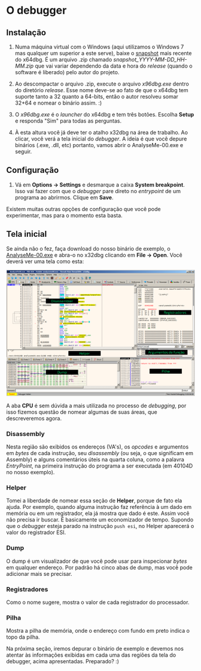 # O debugger

## Instalação

1. Numa máquina virtual com o Windows (aqui utilizamos o Windows 7 mas qualquer um superior a este serve), baixe o [snapshot](https://sourceforge.net/projects/x64dbg/files/snapshots/) mais recente do x64dbg. É um arquivo .zip chamado _snapshot\_YYYY-MM-DD\_HH-MM.zip_ que vai variar dependendo da data e hora do _release_ (quando o software é liberado) pelo autor do projeto.

2. Ao descompactar o arquivo .zip, execute o arquivo _x96dbg.exe_ dentro do diretório _release_. Esse nome deve-se ao fato de que o x64dbg tem suporte tanto a 32 quanto a 64-bits, então o autor resolveu somar 32+64 e nomear o binário assim. :)

3. O _x96dbg.exe_ é o _launcher_ do x64dbg e tem três botões. Escolha **Setup** e responda "Sim" para todas as perguntas.

4. À esta altura você já deve ter o atalho x32dbg na área de trabalho. Ao clicar, você verá a tela inicial do _debugger_. A ideia é que você depure binários (.exe, .dll, etc) portanto, vamos abrir o AnalyseMe-00.exe e seguir.

## Configuração

1. Vá em **Options -> Settings** e desmarque a caixa **System breakpoint**. Isso vai fazer com que o _debugger_ pare direto no _entrypoint_ de um programa ao abrirmos. Clique em **Save**.

Existem muitas outras opções de configuração que você pode experimentar, mas para o momento esta basta.

## Tela inicial

Se ainda não o fez, faça download do nosso binário de exemplo, o [AnalyseMe-00.exe](https://www.mentebinaria.com.br/applications/core/interface/file/attachment.php?id=557) e abra-o no x32dbg clicando em **File -> Open**. Você deverá ver uma tela como esta:

![AnalyseMe-00.exe aberto no x32dbg](../.gitbook/assets/x32dbg_01.png)

A aba **CPU** é sem dúvida a mais utilizada no processo de _debugging_, por isso fizemos questão de nomear algumas de suas áreas, que descreveremos agora.

### Disassembly

Nesta região são exibidos os endereços (VA's), os _opcodes_ e argumentos em _bytes_ de cada instrução, seu _disassembly_ (ou seja, o que significam em Assembly) e alguns comentários úteis na quarta coluna, como a palavra _EntryPoint_, na primeira instrução do programa a ser executada (em 40104D no nosso exemplo).

### Helper

Tomei a liberdade de nomear essa seção de **Helper**, porque de fato ela ajuda. Por exemplo, quando alguma instrução faz referência à um dado em memória ou em um registrador, ela já mostra que dado é este. Assim você não precisa ir buscar. É basicamente um economizador de tempo. Supondo que o _debugger_ esteja parado na instrução ```push esi```, no Helper aparecerá o valor do registrador ESI.

### Dump

O dump é um visualizador de que você pode usar para inspecionar _bytes_ em qualquer endereço. Por padrão há cinco abas de dump, mas você pode adicionar mais se precisar.

### Registradores

Como o nome sugere, mostra o valor de cada registrador do processador.

### Pilha

Mostra a pilha de memória, onde o endereço com fundo em preto indica o topo da pilha.

Na próxima seção, iremos depurar o binário de exemplo e devemos nos atentar às informações exibidas em cada uma das regiões da tela do debugger, acima apresentadas. Preparado? :)